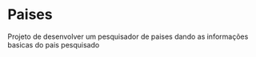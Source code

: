 # Paises
Projeto de desenvolver um pesquisador de paises dando as informações basicas do pais pesquisado 
